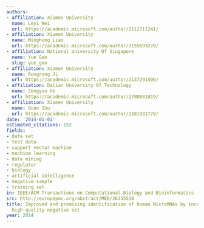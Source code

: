 ```yaml
---
authors:
- affiliation: Xiamen University
  name: Leyi Wei
  url: https://academic.microsoft.com/author/2112711241/
- affiliation: Xiamen University
  name: Minghong Liao
  url: https://academic.microsoft.com/author/2155693278/
- affiliation: National University Of Singapore
  name: Yue Gao
  slug: yue_gao
- affiliation: Xiamen University
  name: Rongrong Ji
  url: https://academic.microsoft.com/author/2137291500/
- affiliation: Dalian University Of Technology
  name: Zengyou He
  url: https://academic.microsoft.com/author/2780081819/
- affiliation: Xiamen University
  name: Quan Zou
  url: https://academic.microsoft.com/author/2181331778/
date: '2014-01-01'
estimated_citations: 152
fields:
- data set
- test data
- support vector machine
- machine learning
- data mining
- regulator
- biology
- artificial intelligence
- negative sample
- training set
in: IEEE/ACM Transactions on Computational Biology and Bioinformatics
src: http://europepmc.org/abstract/MED/26355518
title: Improved and promising identification of human MicroRNAs by incorporating a
  high-quality negative set
year: 2014
---
```

